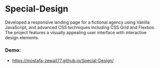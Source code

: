 # Special-Design
Developed a responsive landing page for a fictional agency using Vanilla JavaScript, and advanced CSS
techniques including CSS Grid and Flexbox.<br/>
The project features a visually appealing user interface with interactive design elements.

### Demo:
- https://mostafa-zewail77.github.io/Special-Design/


